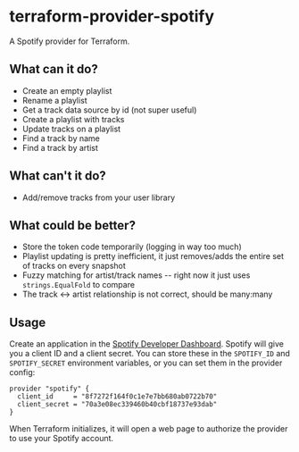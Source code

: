 # terraform-provider-spotify

A Spotify provider for Terraform.

## What can it do?

- Create an empty playlist
- Rename a playlist
- Get a track data source by id (not super useful)
- Create a playlist with tracks
- Update tracks on a playlist
- Find a track by name
- Find a track by artist

## What can't it do?

- Add/remove tracks from your user library

## What could be better?

- Store the token code temporarily (logging in way too much)
- Playlist updating is pretty inefficient, it just removes/adds the entire set
  of tracks on every snapshot
- Fuzzy matching for artist/track names -- right now it just uses `strings.EqualFold` to compare
- The track <-> artist relationship is not correct, should be many:many

## Usage

Create an application in the [Spotify Developer Dashboard][1]. Spotify will
give you a client ID and a client secret. You can store these in the
`SPOTIFY_ID` and `SPOTIFY_SECRET` environment variables, or you can set them
in the provider config:

```hcl
provider "spotify" {
  client_id     = "8f7272f164f0c1e7e7bb680ab0722b70"
  client_secret = "70a3e08ec339460b40cbf18737e93dab"
}
```

When Terraform initializes, it will open a web page to authorize the provider
to use your Spotify account.

[1]: https://developer.spotify.com/dashboard/applications
